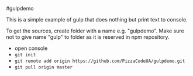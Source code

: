 #gulpdemo

This is a simple example of gulp that does nothing but print text to console.

To get the sources, create folder with a name e.g. "gulpdemo". Make sure not to give name "gulp" to folder as it is reserved in npm repository.
* open console
* ```git init```
* ```git remote add origin https://github.com/PizzaCodeUA/gulpdemo.git```
* ```git pull origin master```